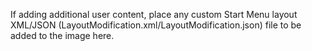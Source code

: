 If adding additional user content, place any custom Start Menu layout XML/JSON (LayoutModification.xml/LayoutModification.json) file to be added to the image here.

